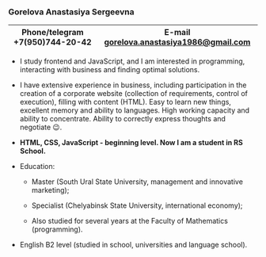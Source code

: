  <h3>Gorelova Anastasiya Sergeevna</h3>
 
 Phone/telegram +7(950)744-20-42 | E-mail gorelova.anastasiya1986@gmail.com 
 -------------------------------|---------------------------------------

 
 * I study frontend and JavaScript, and I am interested in programming, interacting with business and finding optimal solutions.
 
 * I have extensive experience in business, including participation in the creation of a corporate website (collection of requirements, control of execution), filling with content   (HTML). Easy to learn new things, excellent memory and ability to languages. High working capacity and ability to concentrate. Ability to correctly express thoughts and negotiate :wink:.
 
 * **HTML, CSS, JavaScript - beginning level. Now I am a student in RS School.**
 
 * Education:
 
   * Master (South Ural State University, management and innovative marketing);
   
   * Specialist (Chelyabinsk State University, international economy);
   
   * Also studied for several years at the Faculty of Mathematics (programming).
 
 * English B2 level (studied in school, universities and language school).  
